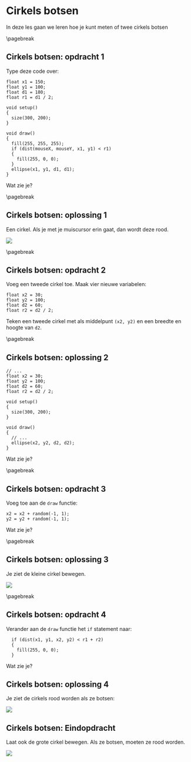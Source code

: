 # Cirkels botsen

In deze les gaan we leren hoe je kunt meten of twee cirkels botsen

\pagebreak

## Cirkels botsen: opdracht 1

Type deze code over:

```processing
float x1 = 150;
float y1 = 100;
float d1 = 180;
float r1 = d1 / 2;

void setup()
{
  size(300, 200);
}

void draw()
{
  fill(255, 255, 255);
  if (dist(mouseX, mouseY, x1, y1) < r1)
  {
    fill(255, 0, 0);  
  }
  ellipse(x1, y1, d1, d1);  
}
```

Wat zie je?

\pagebreak

## Cirkels botsen: oplossing 1

Een cirkel. Als je met je muiscursor erin gaat, dan wordt deze rood.

![](CirkelsBotsen1.png)

\pagebreak

## Cirkels botsen: opdracht 2

Voeg een tweede cirkel toe. 
Maak vier nieuwe variabelen:

```
float x2 = 30;
float y2 = 100;
float d2 = 60;
float r2 = d2 / 2;
```

Teken een tweede cirkel met als middelpunt `(x2, y2)` en een breedte en
hoogte van `d2`.

\pagebreak

## Cirkels botsen: oplossing 2

```processing
// ...
float x2 = 30;
float y2 = 100;
float d2 = 60;
float r2 = d2 / 2;

void setup()
{
  size(300, 200);
}

void draw()
{
  // ...
  ellipse(x2, y2, d2, d2);  
}
```

Wat zie je?

\pagebreak

## Cirkels botsen: opdracht 3

Voeg toe aan de `draw` functie:

```processing
x2 = x2 + random(-1, 1);
y2 = y2 + random(-1, 1);
```

Wat zie je?

\pagebreak

## Cirkels botsen: oplossing 3

Je ziet de kleine cirkel bewegen.

![](CirkelsBotsen3.png)

\pagebreak

## Cirkels botsen: opdracht 4

Verander aan de `draw` functie het `if` statement naar:

```
  if (dist(x1, y1, x2, y2) < r1 + r2)
  {
    fill(255, 0, 0);  
  }
```

Wat zie je?

## Cirkels botsen: oplossing 4

Je ziet de cirkels rood worden als ze botsen:

![](CirkelsBotsen4.png)

## Cirkels botsen: Eindopdracht

Laat ook de grote cirkel bewegen. Als ze botsen, moeten ze rood worden.

![](CirkelsBotsenEindopdracht.png)